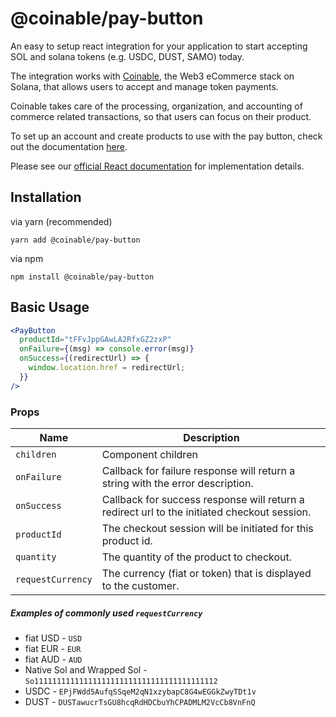 # @coinable/pay-button

An easy to setup react integration for your application to start accepting SOL and solana tokens (e.g. USDC, DUST, SAMO) today.

The integration works with [Coinable](https://coinablepay.com/), the Web3 eCommerce stack on Solana, that allows users to accept and manage token payments.

Coinable takes care of the processing, organization, and accounting of commerce related transactions, so that users can focus on their product.

To set up an account and create products to use with the pay button, check out the documentation [here](https://docs.coinablepay.com/guides/start-here).

Please see our [official React documentation](https://docs.coinablepay.com/developers/checkouts/integrations/react) for implementation details.

## Installation

via yarn (recommended)

```
yarn add @coinable/pay-button
```

via npm

```
npm install @coinable/pay-button
```

## Basic Usage

```jsx
<PayButton
  productId="tFFvJppGAwLA2RfxGZ2zxP"
  onFailure={(msg) => console.error(msg)}
  onSuccess={(redirectUrl) => {
    window.location.href = redirectUrl;
  }}
/>
```

### Props

| Name              | Description                                                                                 |
| ----------------- | ------------------------------------------------------------------------------------------- |
| `children`        | Component children                                                                          |
| `onFailure`       | Callback for failure response will return a string with the error description.              |
| `onSuccess`       | Callback for success response will return a redirect url to the initiated checkout session. |
| `productId`       | The checkout session will be initiated for this product id.                                 |
| `quantity`        | The quantity of the product to checkout.                                                    |
| `requestCurrency` | The currency (fiat or token) that is displayed to the customer.                             |

##### Examples of commonly used `requestCurrency`

- fiat USD - `USD`
- fiat EUR - `EUR`
- fiat AUD - `AUD`
- Native Sol and Wrapped Sol - `So11111111111111111111111111111111111111112`
- USDC - `EPjFWdd5AufqSSqeM2qN1xzybapC8G4wEGGkZwyTDt1v`
- DUST - `DUSTawucrTsGU8hcqRdHDCbuYhCPADMLM2VcCb8VnFnQ`
